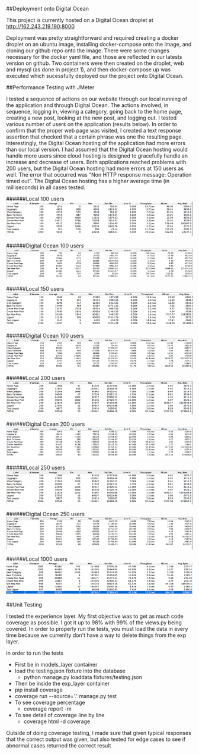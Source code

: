 ##Deployment onto Digital Ocean

This project is currently hosted on a Digital Ocean droplet at http://162.243.219.190:8000

Deployment was pretty straightforward and required creating a docker droplet on an ubuntu image, installing docker-compose onto the image, and cloning our github repo onto the image. There were some changes necessary for the docker yaml file, and those are reflected in our latests version on github. Two containers were then created on the droplet, web and mysql (as done in project 1), and then docker-compose up was executed which sucessfully deployed our the project onto Digital Ocean.




##Performance Testing with JMeter

I tested a sequence of actions on our website through our local running of the application and through Digital Ocean. The actions involved, in sequence, logging in, viewing a category, going back to the home page, creating a new post, looking at the new post, and logging out. I tested various number of users on the application (results below). In order to confirm that the proper web page was visited, I created a text response assertion that checked that a certain phrase was one the resulting page. Interestingly, the Digital Ocean hosting of the application had more errors than our local version. I had assumed that the Digital Ocean hosting would handle more users since cloud hosting is designed to gracefully handle an increase and decrease of users. Both applications reached problems with 200 users, but the Digital Ocean hosting had more errors at 150 users as well. The error that occurred was “Non HTTP response message: Operation timed out”. The Digital Ocean hosting has a higher average time (in milliseconds) in all cases tested. 

######Local 100 users
![100 users](./images/local-100users.png)

######Digital Ocean 100 users
![DO 100 users](./images/digitalocean-100users.png)

######Local 150 users
![150 users](./images/local-150users.png)

######Digital Ocean 100 users
![DO 150 users](./images/digitalocean-150users.png)

######Local 200 users
![200 users](./images/local-200users.png)

######Digital Ocean 200 users
![DO 200 users](./images/digitalocean-200users.png)

######Local 250 users
![250 users](./images/local-200users.png)

######Digital Ocean 250 users
![DO 250 users](./images/digitalocean-250users.png)

######Local 1000 users
![1000 users](./images/local-1000users.png)

##Unit Testing

I tested the experience layer. My first objective was to get as much code coverage as possible. I got it up to 98% with 99% of the views.py being covered. In order to properly run the tests, you must load the data in every time because we currenlty don't have a way to delete things from the exp layer.

in order to run the tests
* First be in models_layer container
* load the testing.json fixture into the database
    * python manage.py loaddata fixtures/testing.json
* Then be inside the exp_layer container
* pip install coverage
* coverage run --source='.' manage.py test
* To see coverage percentage
  * coverage report -m
* To see detail of coverage line by line
  * coverage html -d coverage

Outside of doing coverage testing, I made sure that given typical responses that the correct output was given, but also tested for edge cases to see if abnormal cases returned the correct result

